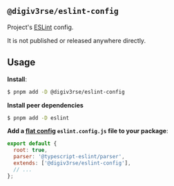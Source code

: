 ## `@digiv3rse/eslint-config`

Project's [ESLint](https://eslint.org/) config.

It is not published or released anywhere directly.

## Usage

**Install**:

```bash
$ pnpm add -D @digiv3rse/eslint-config
```

**Install peer dependencies**

```bash
$ pnpm add -D eslint
```

**Add a [flat config](https://eslint.org/blog/2022/08/new-config-system-part-2/) `eslint.config.js` file to your package**:

```js
export default {
  root: true,
  parser: '@typescript-eslint/parser',
  extends: ['@digiv3rse/eslint-config'],
  // ...
};
```
